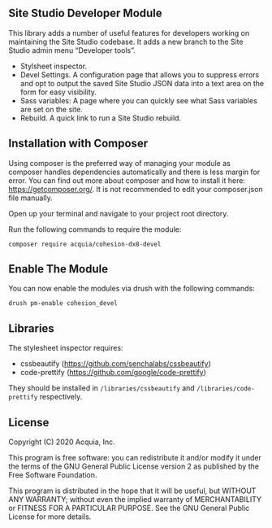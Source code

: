 ## Site Studio Developer Module

This library adds a number of useful features for developers working on maintaining the Site Studio codebase. It adds a new branch to the Site Studio admin menu “Developer tools”.
- Stylsheet inspector.
- Devel Settings. A configuration page that allows you to suppress errors and opt to output the saved Site Studio JSON data into a text area on the form for easy visibility.
- Sass variables: A page where you can quickly see what Sass variables are set on the site.
- Rebuild. A quick link to run a Site Studio rebuild.

## Installation with Composer

Using composer is the preferred way of managing your module as composer handles dependencies automatically and there is less margin for error. You can find out more about composer and how to install it here: https://getcomposer.org/. It is not recommended to edit your composer.json file manually.

Open up your terminal and navigate to your project root directory.

Run the following commands to require the module:

```
composer require acquia/cohesion-dx8-devel
```

## Enable The Module

You can now enable the modules via drush with the following commands:

```
drush pm-enable cohesion_devel
```

## Libraries

The stylesheet inspector requires:

- cssbeautify (https://github.com/senchalabs/cssbeautify)
- code-prettify (https://github.com/google/code-prettify)

They should be installed in `/libraries/cssbeautify` and `/libraries/code-prettify` respectively.

## License

Copyright (C) 2020 Acquia, Inc.

This program is free software: you can redistribute it and/or modify it under the terms of the GNU General Public License version 2 as published by the Free Software Foundation.

This program is distributed in the hope that it will be useful, but WITHOUT ANY WARRANTY; without even the implied warranty of MERCHANTABILITY or FITNESS FOR A PARTICULAR PURPOSE.  See the GNU General Public License for more details.